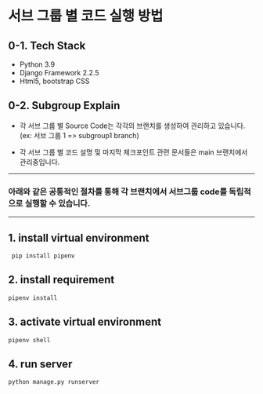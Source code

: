 

# 서브 그룹 별 코드 실행 방법



## 0-1. Tech Stack

- Python 3.9
- Django Framework 2.2.5
- Html5, bootstrap CSS


## 0-2. Subgroup Explain
- 각 서브 그룹 별 Source Code는 각각의 브랜치를 생성하여 관리하고 있습니다.(ex: 서브 그룹 1 => subgroup1 branch)
  
- 각 서브 그룹 별 코드 설명 및 마지막 체크포인트 관련 문서들은 main 브랜치에서 관리중입니다.


 
---

### 아래와 같은 공통적인 절차를 통해 각 브랜치에서 서브그룹 code를 독립적으로 실행할 수 있습니다.

---
## 1. install virtual environment

```
 pip install pipenv
```

## 2. install requirement 
```
pipenv install
```

## 3. activate virtual environment

```
pipenv shell
```

## 4. run server

```
python manage.py runserver
```

